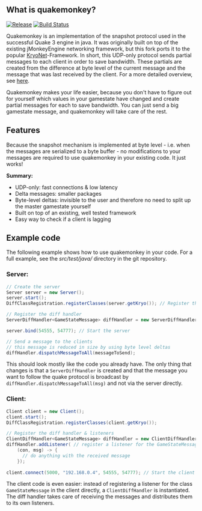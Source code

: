 ## What is quakemonkey?

[![Release](https://jitpack.io/v/crykn/quakemonkey.svg)](https://jitpack.io/#crykn/quakemonkey) [![Build Status](https://travis-ci.com/crykn/quakemonkey.svg?branch=master)](https://travis-ci.com/crykn/quakemonkey)

Quakemonkey is an implementation of the snapshot protocol used in the successful Quake 3 engine in java. It was originally built on top of the existing jMonkeyEngine networking framework, but this fork ports it to the popular [KryoNet](https://github.com/EsotericSoftware/kryonet)-Framework. In short, this UDP-only protocol sends partial messages to each client in order to save bandwidth. These partials are created from the difference at byte level of the current message and the message that was last received by the client. For a more detailed overview, see [here](http://fabiensanglard.net/quake3/network.php).

Quakemonkey makes your life easier, because you don't have to figure out for yourself which values in your gamestate have changed and create partial messages for each to save bandwidth. You can just send a big gamestate message, and quakemonkey will take care of the rest.

## Features

Because the snapshot mechanism is implemented at byte level - i.e. when the messages are serialized to a byte buffer - no modifications to your messages are required to use quakemonkey in your existing code. It just works! 

**Summary:**

* UDP-only: fast connections & low latency
* Delta messages: smaller packages
* Byte-level deltas: invisible to the user and therefore no need to split up the master gamestate yourself
* Built on top of an existing, well tested framework
* Easy way to check if a client is lagging

## Example code

The following example shows how to use quakemonkey in your code. For a full example, see the _src/test/java/_ directory in the git repository.

### Server:

```java
// Create the server
Server server = new Server();
server.start();
DiffClassRegistration.registerClasses(server.getKryo()); // Register the relevant classes to the Kryo serializer

// Register the diff handler
ServerDiffHandler<GameStateMessage> diffHandler = new ServerDiffHandler<>(server);

server.bind(54555, 54777); // Start the server

// Send a message to the clients
// this message is reduced in size by using byte level deltas
diffHandler.dispatchMessageToAll(messageToSend);
```

This should look mostly like the code you already have. The only thing that changes is that a `ServerDiffHandler` is created and that the message you want to follow the quake protocol is broadcast by `diffHandler.dispatchMessageToAll(msg)` and not via the server directly.

### Client:

```java
Client client = new Client();
client.start();
DiffClassRegistration.registerClasses(client.getKryo()); 

// Register the diff handler & listeners
ClientDiffHandler<GameStateMessage> diffHandler = new ClientDiffHandler<>(client, GameStateMessage.class); 
diffHandler.addListener( // register a listener for the GameStateMessage
	(con, msg) -> {
      // do anything with the received message
	});
		
client.connect(5000, "192.168.0.4", 54555, 54777); // Start the client
```

The client code is even easier: instead of registering a listener for the class `GameStateMessage` in the client directly, a `ClientDiffHandler` is instantiated. The diff handler takes care of receiving the messages and distributes them to its own listeners.
